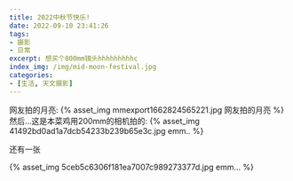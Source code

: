 ```yaml
---
title: 2022中秋节快乐!
date: 2022-09-10 23:41:26
tags:
- 摄影
- 日常
excerpt: 想买个800mm镜头hhhhhhhhhc
index_img: /img/mid-moon-festival.jpg
categories: 
- [生活, 天文摄影]
---
```

网友拍的月亮:
{% asset_img mmexport1662824565221.jpg 网友拍的月亮 %}
然后...这是本菜鸡用200mm的相机拍的:
{% asset_img 41492bd0ad1a7dcb54233b239b65e3c.jpg emm.. %}

还有一张

{% asset_img 5ceb5c6306f181ea7007c989273377d.jpg emm... %}